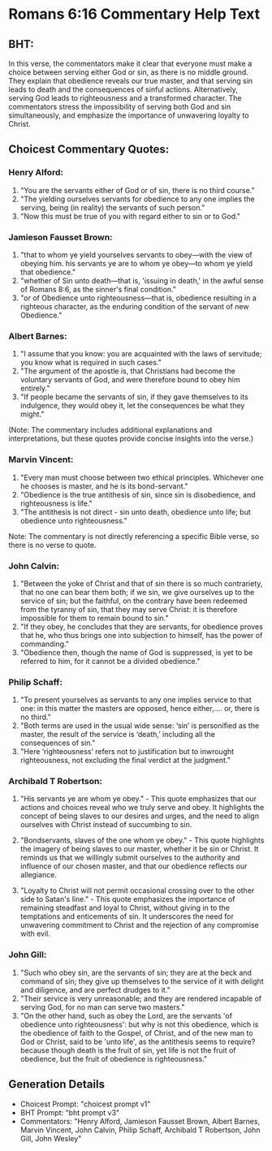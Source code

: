 # Romans 6:16 Commentary Help Text

## BHT:
In this verse, the commentators make it clear that everyone must make a choice between serving either God or sin, as there is no middle ground. They explain that obedience reveals our true master, and that serving sin leads to death and the consequences of sinful actions. Alternatively, serving God leads to righteousness and a transformed character. The commentators stress the impossibility of serving both God and sin simultaneously, and emphasize the importance of unwavering loyalty to Christ.

## Choicest Commentary Quotes:
### Henry Alford:
1. "You are the servants either of God or of sin, there is no third course."
2. "The yielding ourselves servants for obedience to any one implies the serving, being (in reality) the servants of such person."
3. "Now this must be true of you with regard either to sin or to God."

### Jamieson Fausset Brown:
1. "that to whom ye yield yourselves servants to obey—with the view of obeying him. his servants ye are to whom ye obey—to whom ye yield that obedience." 
2. "whether of Sin unto death—that is, 'issuing in death,' in the awful sense of Romans 8:6, as the sinner's final condition." 
3. "or of Obedience unto righteousness—that is, obedience resulting in a righteous character, as the enduring condition of the servant of new Obedience."

### Albert Barnes:
1. "I assume that you know: you are acquainted with the laws of servitude; you know what is required in such cases."
2. "The argument of the apostle is, that Christians had become the voluntary servants of God, and were therefore bound to obey him entirely."
3. "If people became the servants of sin, if they gave themselves to its indulgence, they would obey it, let the consequences be what they might."

(Note: The commentary includes additional explanations and interpretations, but these quotes provide concise insights into the verse.)

### Marvin Vincent:
1. "Every man must choose between two ethical principles. Whichever one he chooses is master, and he is its bond-servant."
2. "Obedience is the true antithesis of sin, since sin is disobedience, and righteousness is life."
3. "The antithesis is not direct - sin unto death, obedience unto life; but obedience unto righteousness."

Note: The commentary is not directly referencing a specific Bible verse, so there is no verse to quote.

### John Calvin:
1. "Between the yoke of Christ and that of sin there is so much contrariety, that no one can bear them both; if we sin, we give ourselves up to the service of sin; but the faithful, on the contrary have been redeemed from the tyranny of sin, that they may serve Christ: it is therefore impossible for them to remain bound to sin."
2. "If they obey, he concludes that they are servants, for obedience proves that he, who thus brings one into subjection to himself, has the power of commanding."
3. "Obedience then, though the name of God is suppressed, is yet to be referred to him, for it cannot be a divided obedience."

### Philip Schaff:
1. "To present yourselves as servants to any one implies service to that one: in this matter the masters are opposed, hence either,.... or, there is no third." 
2. "Both terms are used in the usual wide sense: ‘sin’ is personified as the master, the result of the service is ‘death,’ including all the consequences of sin." 
3. "Here ‘righteousness’ refers not to justification but to inwrought righteousness, not excluding the final verdict at the judgment."

### Archibald T Robertson:
1. "His servants ye are whom ye obey." - This quote emphasizes that our actions and choices reveal who we truly serve and obey. It highlights the concept of being slaves to our desires and urges, and the need to align ourselves with Christ instead of succumbing to sin.

2. "Bondservants, slaves of the one whom ye obey." - This quote highlights the imagery of being slaves to our master, whether it be sin or Christ. It reminds us that we willingly submit ourselves to the authority and influence of our chosen master, and that our obedience reflects our allegiance.

3. "Loyalty to Christ will not permit occasional crossing over to the other side to Satan's line." - This quote emphasizes the importance of remaining steadfast and loyal to Christ, without giving in to the temptations and enticements of sin. It underscores the need for unwavering commitment to Christ and the rejection of any compromise with evil.

### John Gill:
1. "Such who obey sin, are the servants of sin; they are at the beck and command of sin; they give up themselves to the service of it with delight and diligence, and are perfect drudges to it." 
2. "Their service is very unreasonable; and they are rendered incapable of serving God, for no man can serve two masters." 
3. "On the other hand, such as obey the Lord, are the servants 'of obedience unto righteousness': but why is not this obedience, which is the obedience of faith to the Gospel, of Christ, and of the new man to God or Christ, said to be 'unto life', as the antithesis seems to require? because though death is the fruit of sin, yet life is not the fruit of obedience, but the fruit of obedience is righteousness."


## Generation Details
- Choicest Prompt: "choicest prompt v1"
- BHT Prompt: "bht prompt v3"
- Commentators: "Henry Alford, Jamieson Fausset Brown, Albert Barnes, Marvin Vincent, John Calvin, Philip Schaff, Archibald T Robertson, John Gill, John Wesley"
